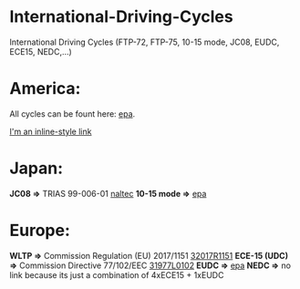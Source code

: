 # International-Driving-Cycles
International Driving Cycles (FTP-72, FTP-75, 10-15 mode, JC08, EUDC, ECE15, NEDC,...)


# America:
All cycles can be fount here: [epa](https://www.epa.gov/vehicle-and-fuel-emissions-testing/dynamometer-drive-schedules).

[I'm an inline-style link](https://www.google.com)

# Japan:
**JC08  =>**  TRIAS 99-006-01 [naltec](http://www.naltec.go.jp/images/info/pdf/jimukitei/50_TRIAS_99-006-01.pdf)
**10-15 mode  =>**  [epa](https://www.epa.gov/vehicle-and-fuel-emissions-testing/dynamometer-drive-schedules)


# Europe:
**WLTP  =>**  Commission Regulation (EU) 2017/1151 [32017R1151](https://eur-lex.europa.eu/legal-content/EN/TXT/?uri=CELEX%3A32017R1151)
**ECE-15 (UDC)  =>**  Commission Directive 77/102/EEC [31977L0102](https://eur-lex.europa.eu/legal-content/EN/TXT/?uri=CELEX%3A31977L0102)
**EUDC  =>**  [epa](https://www.epa.gov/vehicle-and-fuel-emissions-testing/dynamometer-drive-schedules)
**NEDC  =>**  no link because its just a combination of 4xECE15 + 1xEUDC

